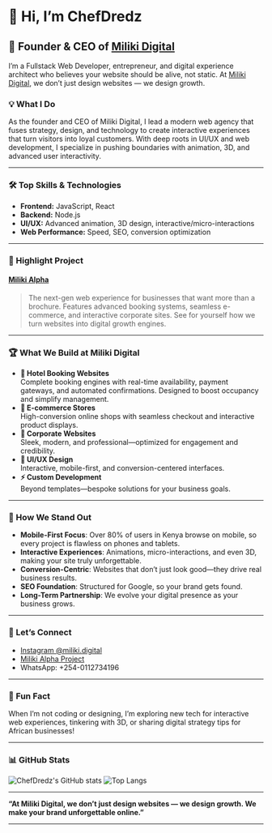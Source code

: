# 👋 Hi, I’m ChefDredz

## 🚀 Founder & CEO of [Miliki Digital](https://miliki-alpha.vercel.app/)

I’m a Fullstack Web Developer, entrepreneur, and digital experience architect who believes your website should be alive, not static. At [Miliki Digital](https://miliki-alpha.vercel.app/), we don’t just design websites — we design growth.

### 💡 What I Do

As the founder and CEO of Miliki Digital, I lead a modern web agency that fuses strategy, design, and technology to create interactive experiences that turn visitors into loyal customers. With deep roots in UI/UX and web development, I specialize in pushing boundaries with animation, 3D, and advanced user interactivity.

---

### 🛠️ Top Skills & Technologies

- **Frontend:** JavaScript, React
- **Backend:** Node.js
- **UI/UX:** Advanced animation, 3D design, interactive/micro-interactions
- **Web Performance:** Speed, SEO, conversion optimization

---

### 🌟 Highlight Project

#### [Miliki Alpha](https://miliki-alpha.vercel.app/)
> The next-gen web experience for businesses that want more than a brochure. Features advanced booking systems, seamless e-commerce, and interactive corporate sites. See for yourself how we turn websites into digital growth engines.

---

### 🏆 What We Build at Miliki Digital

- **🏨 Hotel Booking Websites**  
  Complete booking engines with real-time availability, payment gateways, and automated confirmations. Designed to boost occupancy and simplify management.
- **🛒 E-commerce Stores**  
  High-conversion online shops with seamless checkout and interactive product displays.
- **🏢 Corporate Websites**  
  Sleek, modern, and professional—optimized for engagement and credibility.
- **🎨 UI/UX Design**  
  Interactive, mobile-first, and conversion-centered interfaces.
- **⚡ Custom Development**  
  Beyond templates—bespoke solutions for your business goals.

---

### 🚦 How We Stand Out

- **Mobile-First Focus**: Over 80% of users in Kenya browse on mobile, so every project is flawless on phones and tablets.
- **Interactive Experiences**: Animations, micro-interactions, and even 3D, making your site truly unforgettable.
- **Conversion-Centric**: Websites that don’t just look good—they drive real business results.
- **SEO Foundation**: Structured for Google, so your brand gets found.
- **Long-Term Partnership**: We evolve your digital presence as your business grows.

---

### 📣 Let’s Connect

- [Instagram @miliki.digital](https://www.instagram.com/miliki.digital/)
- [Miliki Alpha Project](https://miliki-alpha.vercel.app/)
- WhatsApp: +254-0112734196

---

### 🌱 Fun Fact

When I’m not coding or designing, I’m exploring new tech for interactive web experiences, tinkering with 3D, or sharing digital strategy tips for African businesses!

---

### 📊 GitHub Stats

<!-- Replace "ChefDredz" with your GitHub username if needed -->
![ChefDredz's GitHub stats](https://github-readme-stats.vercel.app/api?username=ChefDredz&show_icons=true&hide_border=true&theme=radical)
![Top Langs](https://github-readme-stats.vercel.app/api/top-langs/?username=ChefDredz&layout=compact&theme=radical)

---

**“At Miliki Digital, we don’t just design websites — we design growth. We make your brand unforgettable online.”**

---
